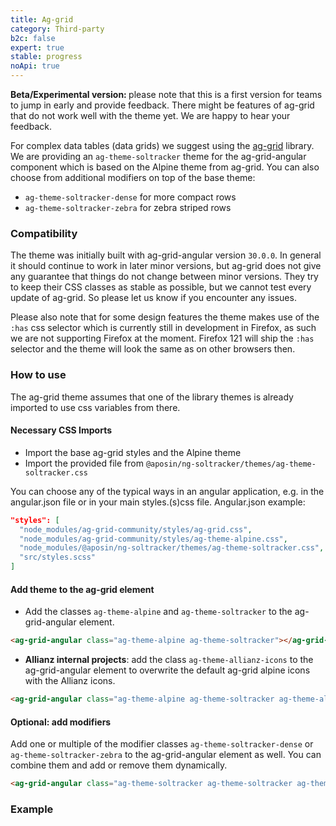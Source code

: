 ```yaml
---
title: Ag-grid
category: Third-party
b2c: false
expert: true
stable: progress
noApi: true
---
```


<div class="docs-deprecation-warning">
    <strong>Beta/Experimental version: </strong> please note that this is a first version for teams to jump  in early and provide feedback.
    There might be features of ag-grid that do not work well with the theme yet. We are happy to hear your feedback.
</div>

For complex data tables (data grids) we suggest using the [ag-grid](https://www.ag-grid.com/) library. We are providing an `ag-theme-soltracker` theme for the ag-grid-angular component which is based on the Alpine theme from ag-grid. You can also choose from additional modifiers on top of the base theme:
- `ag-theme-soltracker-dense` for more compact rows
- `ag-theme-soltracker-zebra` for zebra striped rows

### Compatibility
The theme was initially built with ag-grid-angular version `30.0.0`. In general it should continue to work in later minor versions, but ag-grid does not give any guarantee that things do not change between minor versions. They try to keep their CSS classes as stable as possible, but we cannot test every update of ag-grid. So please let us know if you encounter any issues.

Please also note that for some design features the theme makes use of the `:has` css selector which is currently still in development in Firefox, as such we are not supporting Firefox at the moment. Firefox 121 will ship the `:has` selector and the theme will look the same as on other browsers then.

### How to use
The ag-grid theme assumes that one of the library themes is already imported to use css variables from there.

#### Necessary CSS Imports
- Import the base ag-grid styles and the Alpine theme
- Import the provided file from `@aposin/ng-soltracker/themes/ag-theme-soltracker.css`

You can choose any of the typical ways in an angular application, e.g. in the angular.json file or in your main styles.(s)css file.
Angular.json example:
```json
"styles": [
  "node_modules/ag-grid-community/styles/ag-grid.css",
  "node_modules/ag-grid-community/styles/ag-theme-alpine.css",
  "node_modules/@aposin/ng-soltracker/themes/ag-theme-soltracker.css",
  "src/styles.scss"
]
```

#### Add theme to the ag-grid element
- Add the classes `ag-theme-alpine` and `ag-theme-soltracker` to the ag-grid-angular element.
```html
<ag-grid-angular class="ag-theme-alpine ag-theme-soltracker"></ag-grid-angular>
```

- **Allianz internal projects**: add the class `ag-theme-allianz-icons` to the ag-grid-angular element to overwrite the default ag-grid alpine icons with the Allianz icons.
```html
<ag-grid-angular class="ag-theme-alpine ag-theme-soltracker ag-theme-allianz-icons"></ag-grid-angular>
```

#### Optional: add modifiers
Add one or multiple of the modifier classes `ag-theme-soltracker-dense` or `ag-theme-soltracker-zebra` to the ag-grid-angular element as well. You can combine them and add or remove them dynamically.
```html
<ag-grid-angular class="ag-theme-soltracker ag-theme-soltracker ag-theme-soltracker-dense"></ag-grid-angular>
```


### Example

<div class="docs-public">
<!-- example(ag-grid-opensource) -->
</div>

<div class="docs-private">
<!-- example(ag-grid) -->
</div>
